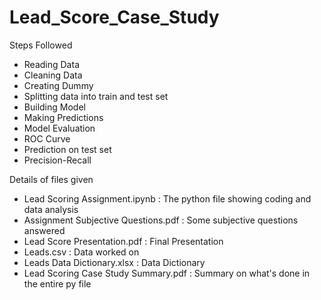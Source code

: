 # Lead_Score_Case_Study
Steps Followed
- Reading Data
- Cleaning Data
- Creating Dummy
- Splitting data into train and test set
- Building Model
- Making Predictions
- Model Evaluation
- ROC Curve
- Prediction on test set
- Precision-Recall

Details of files given
- Lead Scoring Assignment.ipynb : The python file showing coding and data analysis
- Assignment Subjective Questions.pdf : Some subjective questions answered
- Lead Score Presentation.pdf : Final Presentation
- Leads.csv : Data worked on
- Leads Data Dictionary.xlsx : Data Dictionary
- Lead Scoring Case Study Summary.pdf : Summary on what's done in the entire py file
